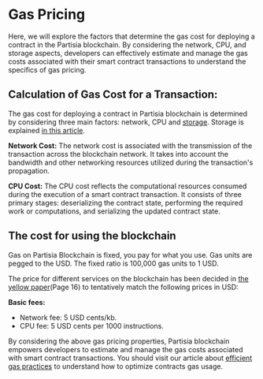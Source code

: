 # Gas Pricing

<div class="dot-navigation">
    <a class="dot-navigation__item dot-navigation__item--active" href="gas-pricing.html"></a>
    <a class="dot-navigation__item" href="storage-gas-price.html"></a>
    <a class="dot-navigation__item" href="zk-computation-gas-fees.html"></a>
    <a class="dot-navigation__item" href="how-to-get-testnet-gas.html"></a>
    <a class="dot-navigation__item" href="efficient-gas-practices.html"></a>
    <a class="dot-navigation__item" href="contract-to-contract-gas-estimation.html"></a>
    <!-- Repeat above for more dots -->
</div>

Here, we will explore the factors that determine the gas cost for deploying a contract in the Partisia blockchain. By considering the network, CPU, and storage aspects, developers can effectively estimate and manage the gas costs associated with their smart contract transactions to understand the specifics of gas pricing.

## Calculation of Gas Cost for a Transaction:
The gas cost for deploying a contract in Partisia blockchain is determined by considering three main factors: network, CPU and [storage](storage-gas-price.md). Storage is explained [in this article](storage-gas-price.md). 

**Network Cost:** The network cost is associated with the transmission of the transaction across the blockchain network. It takes into account the bandwidth and other networking resources utilized during the transaction's propagation.

**CPU Cost:** The CPU cost reflects the computational resources consumed during the execution of a smart contract transaction. It consists of three primary stages: deserializing the contract state, performing the required work or computations, and serializing the updated contract state.

## The cost for using the blockchain

Gas on Partisia Blockchain is fixed, you pay for what you use. Gas units are pegged to the USD. The fixed ratio is 100,000 gas units to 1 USD.

The price for different services on the blockchain has been decided in [the yellow paper](https://drive.google.com/file/d/1OX7ljrLY4IgEA1O3t3fKNH1qSO60_Qbw/view)(Page 16) to tentatively match the following prices in USD:

**Basic fees:**

- Network fee: 5 USD cents/kb.
- CPU fee: 5 USD cents per 1000 instructions.

By considering the above gas pricing properties, Partisia blockchain empowers developers to estimate and manage the gas costs associated with smart contract transactions. You should visit our article about [efficient gas practices](efficient-gas-practices.md) to understand how to optimize contracts gas usage. 